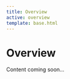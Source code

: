 ```yaml
---
title: Overview
active: overview
template: base.html
---
```


# Overview

Content coming soon&hellip;
